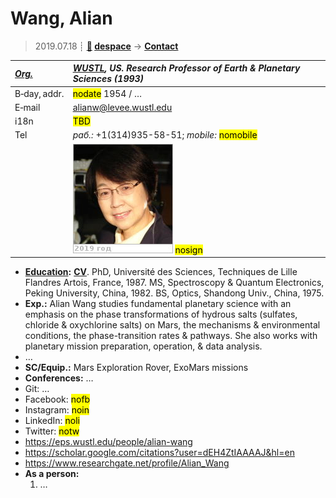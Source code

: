 # Wang, Alian
> 2019.07.18 ┊ **[🚀](../index/index.md) [despace](index.md)** → **[Contact](contact.md)**

|*[Org.](contact.md)*|*[WUSTL](zz_wustl.md), US. Research Professor of Earth & Planetary Sciences (1993)*|
|:--|:--|
|B‑day, addr.| <mark>nodate</mark> 1954 / … |
|E‑mail| <alianw@levee.wustl.edu> |
|i18n| <mark>TBD</mark> |
|Tel|*раб.:* +1(314)935-58-51; *mobile:* <mark>nomobile</mark> |
|| [![](f/contact/w/wang_001_photo_thumb.jpg)](f/contact/w/wang_001_photo.jpg) <mark>nosign</mark> |

   - **[Education](edu.md):** **[CV](f/contact/w/wang_001_cv.jpg)**. PhD, Université des Sciences, Techniques de Lille Flandres Artois, France, 1987. MS, Spectroscopy & Quantum Electronics, Peking University, China, 1982. BS, Optics, Shandong Univ., China, 1975.
   - **Exp.:** Alian Wang studies fundamental planetary science with an emphasis on the phase transformations of hydrous salts (sulfates, chloride & oxychlorine salts) on Mars, the mechanisms & environmental conditions, the phase-transition rates & pathways. She also works with planetary mission preparation, operation, & data analysis.
   - …
   - **SC/Equip.:** Mars Exploration Rover, ExoMars missions
   - **Conferences:** …
   - Git: …
   - Facebook: <mark>nofb</mark>
   - Instagram: <mark>noin</mark>
   - LinkedIn: <mark>noli</mark>
   - Twitter: <mark>notw</mark>
   - <https://eps.wustl.edu/people/alian-wang>
   - <https://scholar.google.com/citations?user=dEH4ZtIAAAAJ&hl=en>
   - <https://www.researchgate.net/profile/Alian_Wang>
   - **As a person:**
      1. …
